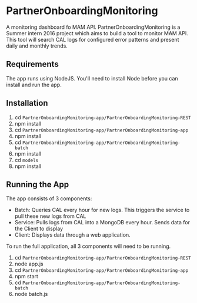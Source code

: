 # PartnerOnboardingMonitoring

A monitoring dashboard fo MAM API. PartnerOnboardingMonitoring is a Summer intern 2016 project which aims to build a tool to monitor MAM API. This tool will search CAL logs for configured error patterns and present daily and monthly trends.

## Requirements

The app runs using NodeJS. You'll need to install Node before you can install and run the app. 

## Installation

1. cd `PartnerOnboardingMonitoring-app/PartnerOnboardingMonitoring-REST`
2. npm install
3. cd `PartnerOnboardingMonitoring-app/PartnerOnboardingMonitoring-app`
4. npm install
5. cd `PartnerOnboardingMonitoring-app/PartnerOnboardingMonitoring-batch`
6. npm install
7. cd `models`
8. npm install

## Running the App

The app consists of 3 components:

 - Batch: Queries CAL every hour for new logs. This triggers the service to pull these new logs from CAL
 - Service: Pulls logs from CAL into a MongoDB every hour. Sends data for the Client to display
 - Client: Displays data through a web application.

To run the full application, all 3 components will need to be running.

1. cd `PartnerOnboardingMonitoring-app/PartnerOnboardingMonitoring-REST`
2. node app.js
3. cd `PartnerOnboardingMonitoring-app/PartnerOnboardingMonitoring-app`
4. npm start
5. cd `PartnerOnboardingMonitoring-app/PartnerOnboardingMonitoring-batch`
6. node batch.js